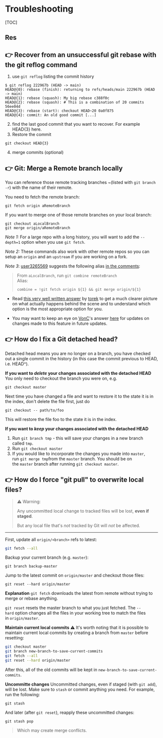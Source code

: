 # Troubleshooting

[TOC]



## Res

## 👉 Recover from an unsuccessful git rebase with the git reflog command

1. use `git reflog` listing the commit history
```shell
$ git reflog 222967b (HEAD -> main)
HEAD@{0}: rebase (finish): returning to refs/heads/main 222967b (HEAD -> main) 
HEAD@{1}: rebase (squash): My big rebase c388f0c 
HEAD@{2}: rebase (squash): # This is a combination of 20 commits 56ee04d 
HEAD@{3}: rebase (start): checkout HEAD~20 0a0f875 
HEAD@{4}: commit: An old good commit [...]
```

2. find the last good commit that you want to recover. For example HEAD{3} here.
3. Restore the commit
```shell
git checkout HEAD{3}
```

4. merge commits (optional)


[Recover from an unsuccessful git rebase with the git reflog command]: https://opensource.com/article/23/1/git-reflog



## 👉 Git: Merge a Remote branch locally
You can reference those remote tracking branches ~(listed with `git branch -r`) with the name of their remote.

You need to fetch the remote branch:
```
git fetch origin aRemoteBranch
```

If you want to merge one of those remote branches on your local branch:
```
git checkout aLocalBranch
git merge origin/aRemoteBranch
```

_Note 1:_ For a large repo with a long history, you will want to add the `--depth=1` option when you use `git fetch`.

_Note 2:_ These commands also work with other remote repos so you can setup an `origin` and an `upstream` if you are working on a fork.

_Note 3_: [user3265569](https://stackoverflow.com/users/3265569/user3265569) suggests the following alias [in the comments](https://stackoverflow.com/questions/21651185/git-merge-a-remote-branch-locally/21653559#comment116902338_21653559):

> From `aLocalBranch`, run `git combine remoteBranch`  
> Alias:
> 
> ```
> combine = !git fetch origin ${1} && git merge origin/${1}
> ```


[Git: Merge a Remote branch locally]: https://stackoverflow.com/questions/21651185/git-merge-a-remote-branch-locally

- Read [this very well written answer](https://stackoverflow.com/a/71774640/10625611) by [torek](https://stackoverflow.com/users/1256452/torek) to get a much clearer picture on what actually happens behind the scene and to understand which option is the most appropriate option for you.
    
- You may want to keep an eye on [VonC](https://stackoverflow.com/users/6309/vonc)'s answer [here](https://stackoverflow.com/a/64163084/10625611) for updates on changes made to this feature in future updates.



## 👉 How do I fix a Git detached head?
Detached head means you are no longer on a branch, you have checked out a single commit in the history (in this case the commit previous to HEAD, i.e. HEAD^).


**If you want to _delete_ your changes associated with the detached HEAD**
You only need to checkout the branch you were on, e.g.
``` shell
git checkout master
```
Next time you have changed a file and want to restore it to the state it is in the index, don't delete the file first, just do
``` shell
git checkout -- path/to/foo
```
This will restore the file foo to the state it is in the index.


**If you want to _keep_ your changes associated with the detached HEAD**
1. Run `git branch tmp` - this will save your changes in a new branch called `tmp`.
2. Run `git checkout master`
3. If you would like to incorporate the changes you made into `master`, run `git merge tmp`from the `master` branch. You should be on the `master` branch after running `git checkout master`.


[How do I fix a Git detached head?]: https://stackoverflow.com/questions/10228760/how-do-i-fix-a-git-detached-head



## 👉 How do I force "git pull" to overwrite local files?
> ⚠ Warning:
> 
> Any uncommitted local change to tracked files will be lost, **even if staged**.
> 
> But any local file that's _not_ tracked by Git will _not_ be affected.

---

First, update all `origin/<branch>` refs to latest:
```bash
git fetch --all
```
Backup your current branch (e.g. `master`):
``` shell
git branch backup-master
```
Jump to the latest commit on `origin/master` and checkout those files:
``` shell
git reset --hard origin/master
```

**Explanation**
`git fetch` downloads the latest from remote without trying to merge or rebase anything.

`git reset` resets the master branch to what you just fetched. The `--hard` option changes all the files in your working tree to match the files in `origin/master`.


**Maintain current local commits**
⚠ It's worth noting that it is possible to maintain current local commits by creating a branch from `master` before resetting:
```bash
git checkout master
git branch new-branch-to-save-current-commits
git fetch --all
git reset --hard origin/master
```

After this, all of the old commits will be kept in `new-branch-to-save-current-commits`.


**Uncommitte changes**
Uncommitted changes, even if staged (with `git add`), will be lost. Make sure to `stash` or commit anything you need. For example, run the following:
``` shell
git stash
```

And later (after `git reset`), reapply these uncommitted changes:
``` shell
git stash pop
```

> Which may create merge conflicts.


[How do I force "git pull" to overwrite local files?]: https://stackoverflow.com/questions/1125968/how-do-i-force-git-pull-to-overwrite-local-files